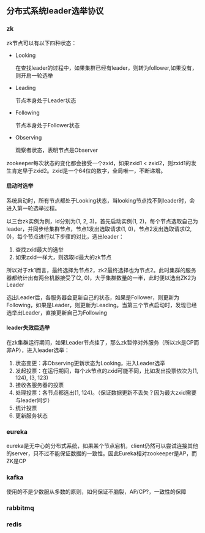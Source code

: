 ## 分布式系统leader选举协议

### zk

zk节点可以有以下四种状态：

* Looking

	在查找leader的过程中，如果集群已经有leader，则转为follower,如果没有，则开启一轮选举

* Leading

	节点本身处于Leader状态
	
* Following

	节点本身处于Follower状态

* Observing

	观察者状态，表明节点是Observer
	
zookeeper每次状态的变化都会接受一个zxid，如果zxid1 < zxid2，则zxid1的发生肯定早于zxid2。zxid是一个64位的数字，全局唯一，不断递增。

#### 启动时选举

系统启动时，所有节点都处于Looking状态，当looking节点找不到leader时，会进入第一轮选举过程。

以三台zk实例为例，id分别为(1, 2, 3)，首先启动实例(1, 2)，每个节点选取自己为leader，并同步给集群节点，节点1发出选取请求(1, 0)，节点2发出选取请求(2, 0)，每个节点进行以下步骤的对比，选出leader：

1. 查找zxid最大的选举
2. 如果zxid一样大，则选取id最大的zk节点

所以对于zk1而言，最终选择为节点2，zk2最终选择也为节点2。此时集群的服务器都统计出有两台机器接受了(2, 0)，大于集群数量的一半，此时便以选出ZK2为Leader

选出Leader后，各服务器会更新自己的状态，如果是Follower，则更新为Following，如果是Leader，则更新为Leading。当第三个节点启动时，发现已经选举出Leader，直接更新自己为Following

#### leader失效后选举

在zk集群运行期间，如果Leader节点挂了，那么zk暂停对外服务（所以zk是CP而非AP），进入leader选举：

1. 状态变更：非Observing更新状态为Looking，进入Leader选举
2. 发起投票：在运行期间，每个zk节点的zxid可能不同，比如发出投票依次为(1, 124), (3, 123)
3. 接收各服务器的投票
4. 处理投票：各节点都选出(1, 124)。（保证数据更新不丢失？因为最大zxid需要与leader同步）
5. 统计投票
6. 更新服务状态

### eureka

eureka是无中心的分布式系统，如果某个节点宕机，client仍然可以尝试连接其他的server，只不过不能保证数据的一致性。因此Eureka相对zookeeper是AP，而ZK是CP

### kafka

使用的不是少数服从多数的原则，如何保证不脑裂，AP/CP?，一致性的保障

### rabbitmq


### redis
